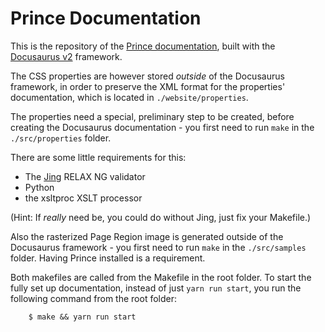 # Prince Documentation

This is the repository of the [Prince documentation](https://www.princexml.com/doc/),
built with the [Docusaurus v2](https://docusaurus.io/) framework.

The CSS properties are however stored *outside* of the Docusaurus framework,
in order to preserve the XML format for the properties' documentation, which is
located in `./website/properties`.

The properties need a special, preliminary step to be created, before creating
the Docusaurus documentation - you first need to run `make` in the
`./src/properties` folder.

There are some little requirements for this:
* The [Jing](https://relaxng.org/jclark/jing.html) RELAX NG validator
* Python
* the xsltproc XSLT processor

(Hint: If *really* need be, you could do without Jing, just fix your Makefile.)

Also the rasterized Page Region image is generated outside of the Docusaurus
framework - you first need to run `make` in the `./src/samples` folder.
Having Prince installed is a requirement.

Both makefiles are called from the Makefile in the root folder. To start
the fully set up documentation, instead of just `yarn run start`, you run
the following command from the root folder:

```
    $ make && yarn run start
```
